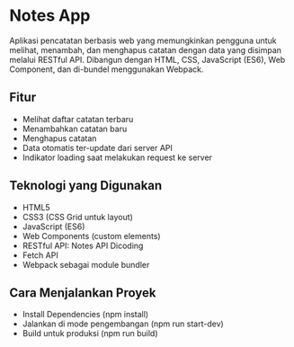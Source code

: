 # Notes App
Aplikasi pencatatan berbasis web yang memungkinkan pengguna untuk melihat, menambah, dan menghapus catatan dengan data yang disimpan melalui RESTful API.
Dibangun dengan HTML, CSS, JavaScript (ES6), Web Component, dan di-bundel menggunakan Webpack.

## Fitur
- Melihat daftar catatan terbaru
- Menambahkan catatan baru
- Menghapus catatan
- Data otomatis ter-update dari server API
- Indikator loading saat melakukan request ke server

## Teknologi yang Digunakan
- HTML5
- CSS3 (CSS Grid untuk layout)
- JavaScript (ES6)
- Web Components (custom elements)
- RESTful API: Notes API Dicoding
- Fetch API
- Webpack sebagai module bundler

## Cara Menjalankan Proyek
- Install Dependencies (npm install)
- Jalankan di mode pengembangan (npm run start-dev)
- Build untuk produksi (npm run build)
